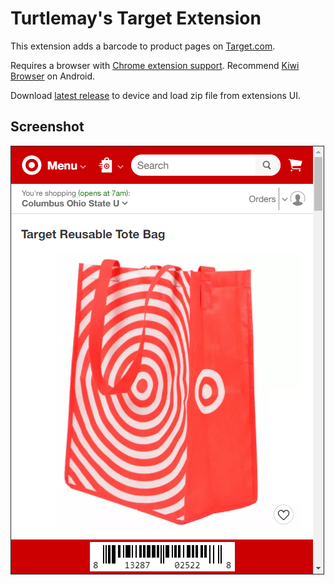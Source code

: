 # Turtlemay's Target Extension

This extension adds a barcode to product pages on [Target.com](https://target.com).

Requires a browser with [Chrome extension support](https://developer.chrome.com/docs/multidevice/faq/#does-chrome-for-android-support-apps-and-extensions). Recommend [Kiwi Browser](https://play.google.com/store/apps/details?id=com.kiwibrowser.browser) on Android.

Download [latest release](https://github.com/turtlemay-target/turtlemay-target/releases) to device and load zip file from extensions UI.

## Screenshot

![screenshot](/screenshot.png)